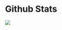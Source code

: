 # Github Stats
![](https://github-readme-stats.vercel.app/api?username=ReeceDonovananuraghazra&count_private=true)
